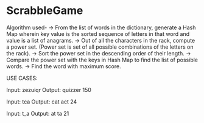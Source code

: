 # ScrabbleGame

Algorithm used-
-> From the list of words in the dictionary, generate a Hash Map wherein key value is the sorted sequence of letters in that       word and value is a list of anagrams. 
-> Out of all the characters in the rack, compute a power set.
   (Power set is set of all possible combinations of the letters on the rack).
-> Sort the power set in the descending order of their length.
-> Compare the power set with the keys in Hash Map to find the list of possible words.
-> Find the word with maximum score.


USE CASES:

Input: zezuiqr
Output: quizzer 150

Input: tca
Output: cat act 24

Input: t_a
Output: at ta 21
